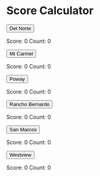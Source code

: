 # Score Calculator

<script>
var clicksDN = 0;
var clicksMC = 0;
var clicksPO = 0;
var clicksRB = 0;
var clicksSM = 0;
var clicksWV = 0;
var countDN = 0;
var countMC = 0;
var countPO = 0;
var countRB = 0;
var countSM = 0;
var countWV = 0;
var counter = 1;
function onClickDN() {
  clicksDN += counter;
  if (countDN < 7){
    counter +=1;
  }
  if (countDN < 5){
    document.getElementById("clicksDN").innerHTML = clicksDN;
  }
  countDN +=1;
  document.getElementById("countDN").innerHTML = countDN;
};
function onClickMC() {
  clicksMC += counter;
  if (countMC < 7){
    counter +=1;
  }
  if (countMC < 5){
    document.getElementById("clicksMC").innerHTML = clicksMC;
  }
  countMC +=1;
  document.getElementById("countMC").innerHTML = countMC;
};
function onClickPO() {
  clicksPO += counter;
  if (countPO < 7){
    counter +=1;
  }
  if (countPO < 5){
  document.getElementById("clicksPO").innerHTML = clicksPO;
  }
  countPO +=1;
  document.getElementById("countPO").innerHTML = countPO;
};
function onClickRB() {
  clicksRB += counter;
  if (countRB < 7){
    counter +=1;
  }
  if (countRB < 5){
  document.getElementById("clicksRB").innerHTML = clicksRB;
  }
  countRB +=1;
  document.getElementById("countRB").innerHTML = countRB;
};
function onClickSM() {
  clicksSM += counter;
  if (countSM < 7){
    counter +=1;
  }
  if (countSM < 5){
  document.getElementById("clicksSM").innerHTML = clicksSM;
  }
  countSM +=1;
  document.getElementById("countSM").innerHTML = countSM;
};
function onClickWV() {
  clicksWV += counter;
  if (countWV < 7){
    counter +=1;
  }
  if (countWV < 5){
  document.getElementById("clicksWV").innerHTML = clicksWV;
  }
  countWV +=1;
  document.getElementById("countWV").innerHTML = countWV;
};
</script>

<button type="button" onClick="onClickDN()">Del Norte</button>
<p>Score: <a id="clicksDN">0</a>  Count: <a id="countDN">0</a></p>

<button type="button" onClick="onClickMC()">Mt Carmel</button>
<p>Score: <a id="clicksMC">0</a>  Count: <a id="countMC">0</a></p>

<button type="button" onClick="onClickPO()">Poway</button>
<p>Score: <a id="clicksPO">0</a>  Count: <a id="countPO">0</a></p>

<button type="button" onClick="onClickRB()">Rancho Bernardo</button>
<p>Score: <a id="clicksRB">0</a>  Count: <a id="countRB">0</a></p>

<button type="button" onClick="onClickSM()">San Marcos</button>
<p>Score: <a id="clicksSM">0</a>  Count: <a id="countSM">0</a></p>

<button type="button" onClick="onClickWV()">Westview</button>
<p>Score: <a id="clicksWV">0</a>  Count: <a id="countWV">0</a></p>